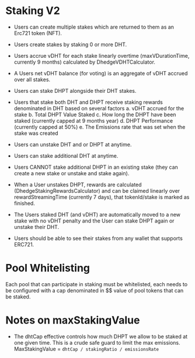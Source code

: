 # Staking V2

- Users can create multiple stakes which are returned to them as an Erc721 token (NFT).
- Users create stakes by staking 0 or more DHT.
- Users accrue vDHT for each stake linearly overtime (maxVDurationTime, currently 9 months) calculated by DhedgeVDHTCalculator.
- A Users net vDHT balance (for voting) is an aggregate of vDHT accrued over all stakes.
- Users can stake DHPT alongside their DHT stakes.
- Users that stake both DHT and DHPT receive staking rewards denominated in DHT based on several factors
	a. vDHT accrued for the stake
	b. Total DHPT Value Staked
	c. How long the DHPT have been staked (currently capped at 9 months year)
	d. DHPT Performance (currently capped at 50%)
	e. The Emissions rate that was set when the stake was created

- Users can unstake DHT and or DHPT at anytime.
- Users can stake additional DHT at anytime.
- Users CANNOT stake additional DHPT in an existing stake (they can create a new stake or unstake and stake again).
- When a User unstakes DHPT, rewards are calculated (DhedgeStakingRewardsCalculator) and can be claimed linearly over rewardStreamingTime (currently 7 days), that tokenId/stake is marked as finished.
- The Users staked DHT (and vDHT) are automatically moved to a new stake with no vDHT penalty and the User can stake DHPT again or unstake their DHT.
- Users should be able to see their stakes from any wallet that supports ERC721.

# Pool Whitelisting

Each pool that can participate in staking must be whitelisted, each needs to be configured with a cap denominated in $$ value of pool tokens that can be staked.

# Notes on maxStakingValue

- The dhtCap effective controls how much DHPT we allow to be staked at one given time. This is a crude safe guard to limit the max emissions. MaxStakingValue = `dhtCap / stakingRatio / emissionsRate`
